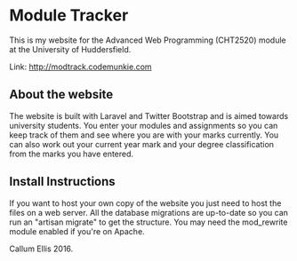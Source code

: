 # Module Tracker

This is my website for the Advanced Web Programming (CHT2520) module at the University of Huddersfield.

Link: http://modtrack.codemunkie.com

## About the website

The website is built with Laravel and Twitter Bootstrap and is aimed towards university students. You enter your modules and assignments so you can keep track of them and see where you are with your marks currently. You can also work out your current year mark and your degree classification from the marks you have entered.

## Install Instructions

If you want to host your own copy of the website you just need to host the files on a web server. All the database migrations are up-to-date so you can run an "artisan migrate" to get the structure. You may need the mod_rewrite module enabled if you're on Apache.

Callum Ellis 2016.
